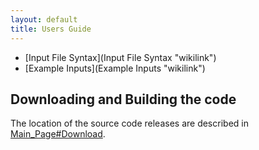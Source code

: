 ```yaml
---
layout: default
title: Users Guide
---
```


-   [Input File Syntax](Input File Syntax "wikilink")
-   [Example Inputs](Example Inputs "wikilink")

Downloading and Building the code
---------------------------------

The location of the source code releases are described in [Main\_Page\#Download](Main_Page#Download "wikilink").
